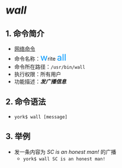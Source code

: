 # *wall*

## 1. 命令简介

- <u>网络命令</u>
- 命令名称：<font color=#0099ff size=5>w</font>rite <font color=#0099ff size=5>all</font>
- 命令所在路径：`/usr/bin/wall`
- 执行权限：所有用户
- 功能描述：***发广播信息***

## 2. 命令语法

- `york$ wall [message]`

## 3. 举例

- 发一条内容为 *SC is an honest man!* 的广播
    - `york$ wall SC is an honest man!`